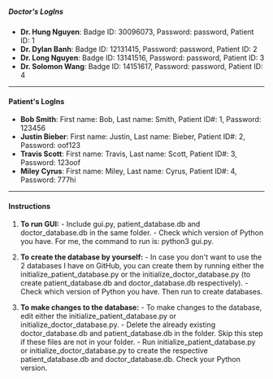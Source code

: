 
   ##### Doctor's LogIns ####

- **Dr. Hung Nguyen**: Badge ID: 30096073, Password: password, Patient ID: 1
- **Dr. Dylan Banh**: Badge ID: 12131415, Password: password, Patient ID: 2
- **Dr. Long Nguyen**: Badge ID: 13141516, Password: password, Patient ID: 3
- **Dr. Solomon Wang**: Badge ID: 14151617, Password: password, Patient ID: 4

---------------------------------------------------------------------------------------------------------

   #### Patient's LogIns ####
	
- **Bob Smith**: First name: Bob, Last name: Smith, Patient ID#: 1, Password: 123456
- **Justin Bieber**: First name: Justin, Last name: Bieber, Patient ID#: 2, Password: oof123 
- **Travis Scott**: First name: Travis, Last name: Scott, Patient ID#: 3, Password: 123oof
- **Miley Cyrus**: First name: Miley, Last name: Cyrus, Patient ID#: 4, Password: 777hi

---------------------------------------------------------------------------------------------------------
   #### Instructions ####

1. **To run GUI:**
		- Include gui.py, patient_database.db and doctor_database.db in the same folder.
		- Check which version of Python you have. For me, the command to run is: python3 gui.py.
	
2. **To create the database by yourself:**
	    - In case you don't want to use the 2 databases I have on GitHub, you can create them by
		  running either the initialize_patient_database.py or the initialize_doctor_database.py
		  (to create patient_database.db and doctor_database.db respectively).
		- Check which version of Python you have. Then run to create databases.
	
3. **To make changes to the database:**
		- To make changes to the database, edit either the initialize_patient_database.py or 
		  initialize_doctor_database.py.
		- Delete the already existing doctor_database.db and patient_database.db in the folder.
		  Skip this step if these files are not in your folder.
		- Run initialize_patient_database.py or initialize_doctor_database.py to create the 
		  respective patient_database.db and doctor_database.db. Check your Python version.

